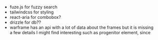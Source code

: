 - fuze.js for fuzzy search
- tailwindcss for styling
- react-aria for combobox?
- drizzle for db??
- warframe has an api with a lot of data about the frames but it is missing a few details I might find interesting such as progenitor element, since
